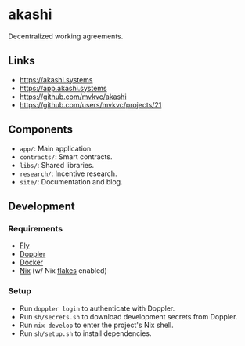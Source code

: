 # akashi

Decentralized working agreements.

## Links

- https://akashi.systems
- https://app.akashi.systems
- https://github.com/mvkvc/akashi
- https://github.com/users/mvkvc/projects/21

## Components

- `app/`: Main application.
- `contracts/`: Smart contracts.
- `libs/`: Shared libraries.
- `research/`: Incentive research.
- `site/`: Documentation and blog.

## Development

### Requirements

- [Fly](https://fly.io/docs/hands-on/install-flyctl)
- [Doppler](https://docs.doppler.com/docs/install-cli)
- [Docker](https://docs.docker.com/get-docker/)
- [Nix](https://nixos.org/download.html) (w/ Nix [flakes](https://nixos.wiki/wiki/Flakes) enabled)

### Setup

- Run `doppler login` to authenticate with Doppler.
- Run `sh/secrets.sh` to download development secrets from Doppler.
- Run `nix develop` to enter the project's Nix shell.
- Run `sh/setup.sh` to install dependencies.
